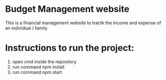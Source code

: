 # Budget Management website 

This is a financial management website to tractk the income and expense of an individual / family 

# Instructions to run the project:

  1. open cmd inside the repository
  2. run command npm install
  3. run command npm start 
